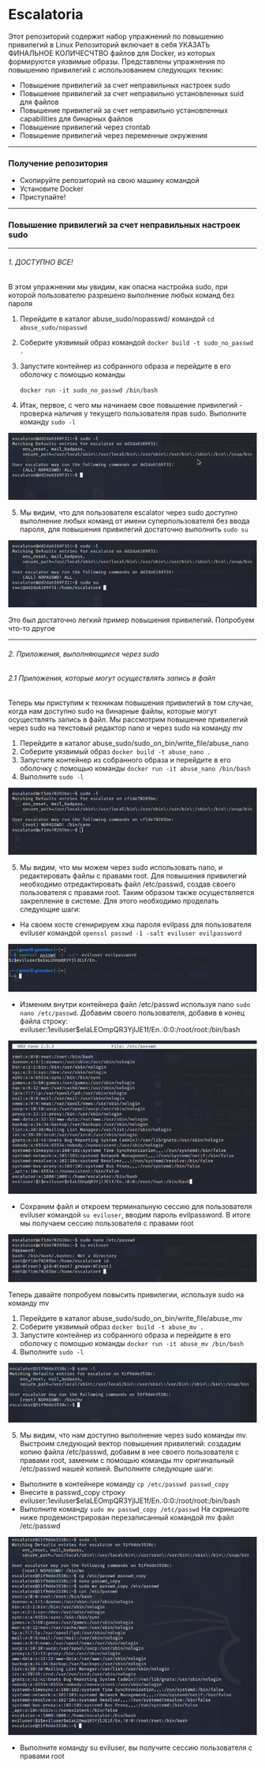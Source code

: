 # Escalatoria
Этот репозиторий содержит набор упражнений по повышению привилегий в Linux
Репозиторий включает в себя УКАЗАТЬ ФИНАЛЬНОЕ КОЛИЧЕСЧТВО файлов для Docker,
из которых формируются уязвимые образы. Представлены упражнения по повышению привилегий
с использованием следующих техник:

* Повышение привилегий за счет неправильных настроек sudo
* Повышение привилегий за счет неправильно установленных suid для файлов
* Повышение привилегий за счет неправильно установленных capabilities для бинарных файлов
* Повышение привилегий через crontab
* Повышение привилегий через переменные окружения
***
### Получение репозитория
* Скопируйте репозиторий на свою машину командой
* Установите Docker
* Приступайте!
***
### Повышение привилегий за счет неправильных настроек sudo
***
###### 1. ДОСТУПНО ВСЕ!
В этом упражнении мы увидим, как опасна настройка sudo, при которой пользователю разрешено 
выполнение любых команд без пароля
1.  Перейдите в каталог abuse_sudo/nopasswd/ командой `cd abuse_sudo/nopasswd`
2.  Соберите уязвимый образ командой `docker build -t sudo_no_passwd .`
3.  Запустите контейнер из собранного образа и перейдите в его оболочку с помощью команды

    `docker run -it sudo_no_passwd /bin/bash`
4.  Итак, первое, с чего мы начинаем свое повышение привилегий - проверка наличия у текущего пользователя прав sudo. Выполните команду 
`sudo -l`

![sudo -l result](/pictures/pic1.png)

5.  Мы видим, что для пользователя escalator через sudo доступно выполнение любых команд от имени суперпользователя без ввода пароля, для повышения привилегий достаточно выполнить `sudo su`

![sudo su result](/pictures/pic2.png)

Это был достаточно легкий пример повышения привилегий. Попробуем что-то другое

***
###### 2. Приложения, выполняющиеся через sudo
###### 2.1 Приложения, которые могут осуществлять запись в файл
Теперь мы приступим к техникам повышения привилегий в том случае, когда нам доступно sudo на бинарные файлы, которые могут осуществлять запись в файл. Мы рассмотрим повышение привилегий через sudo на текстовый редактор nano и через sudo на команду mv

1.  Перейдите в каталог abuse_sudo/sudo_on_bin/write_file/abuse_nano
2.  Соберите уязвимый образ `docker build -t abuse_nano .`
3.  Запустите контейнер из собранного образа и перейдите в его оболочку с помощью команды
    `docker run -it abuse_nano /bin/bash`
4.  Выполните `sudo -l`

![sudo -l result](/pictures/pic3.png)

5.  Мы видим, что мы можем через sudo использовать nano, и редактировать файлы с правами root. 
Для повышения привилегий необходимо отредактировать файл /etc/passwd, создав своего пользователя с правами root. 
Таким образом также осуществляется закрепление в системе. Для этого необходимо проделать следующие шаги:
* На своем хосте сгенирируем хэш пароля evilpass для пользователя eviluser командой `openssl passwd -1 -salt eviluser evilpassword`

![generate password for eviluser](/pictures/pic4_1.png)

* Изменим внутри контейнера файл /etc/passwd используя nano `sudo nano /etc/passwd`. Добавим своего пользователя, добавив в конец файла строку: eviluser:$1$eviluser$eIaLEOmpQR3YjlJE1f/En.:0:0:/root/root:/bin/bash

![add eviluser](/pictures/pic5.png)

* Сохраним файл и откроем терминальную сессию для пользователя eviluser командой `su eviluser`, вводим пароль evilpassword. В итоге мы получаем сессию пользователя с правами root

![su eviluser](/pictures/pic6.png)

Теперь давайте попробуем повысить привилегии, используя sudo на команду mv
1.  Перейдите в каталог abuse_sudo/sudo_on_bin/write_file/abuse_mv
2.  Соберите уязвимый образ `docker build -t abuse_mv .`
3.  Запустите контейнер из собранного образа и перейдите в его оболочку с помощью команды
    `docker run -it abuse_mv /bin/bash`
4.  Выполните `sudo -l`

![sudo -l result](/pictures/pic7.png)

5. Мы видим, что нам доступно выполнение через sudo команды mv. Выстроим следующий вектор повышения привилегий: создадим копию файла /etc/passwd, добавим в нее своего пользователя с правами root, заменим с помощью команды mv оригинальный /etc/passwd нашей копией. Выполните следующие шаги:
* Выполните в контейнере команду `cp /etc/passwd passwd_copy`
* Внесите в passwd_copy строку eviluser:$1$eviluser$eIaLEOmpQR3YjlJE1f/En.:0:0:/root/root:/bin/bash
* Выполните команду `sudo mv passwd_copy /etc/passwd`
На скриншоте ниже продемонстрирован перезаписанный командой mv файл /etc/passwd

![sudo -l result](/pictures/pic8.png)

* Выполните команду su eviluser, вы получите сессию пользователя с правами root
